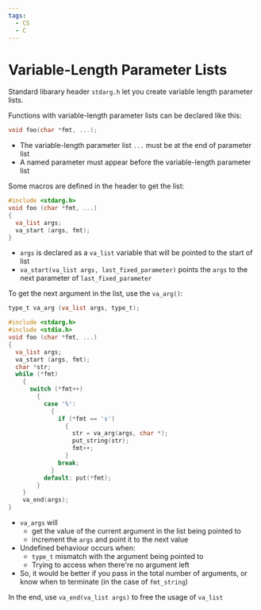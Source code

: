 ```yaml
---
tags:
  - CS
  - C
---
```

Variable-Length Parameter Lists
===
Standard libarary header `stdarg.h` let you create variable length parameter lists.

Functions with variable-length parameter lists can be declared like this:
```c
void foo(char *fmt, ...);
```
- The variable-length parameter list `...` must be at the end of parameter list
- A named parameter must appear before the variable-length parameter list

Some macros are defined in the header to get the list:
```c
#include <stdarg.h>
void foo (char *fmt, ...)
{
  va_list args;
  va_start (args, fmt);
}
```
- `args` is declared as a `va_list` variable that will be pointed to the start of list
- `va_start(va_list args, last_fixed_parameter)` points the `args` to the next parameter of `last_fixed_parameter`

To get the next argument in the list, use the `va_arg()`:
```c
type_t va_arg (va_list args, type_t);
```
```c
#include <stdarg.h>
#include <stdio.h>
void foo (char *fmt, ...)
{
  va_list args;
  va_start (args, fmt);
  char *str;
  while (*fmt)
    {
      switch (*fmt++)
        {
          case '%':
            {
              if (*fmt == 's')
                {
	              str = va_arg(args, char *);
                  put_string(str);
                  fmt++;
                }
              break;
            }
          default: put(*fmt);
        }
    }
    va_end(args);
}
```
- `va_args` will 
	- get the value of the current argument in the list being pointed to
	- increment the `args` and point it to the next value
- Undefined behaviour occurs when:
	- `type_t` mismatch with the argument being pointed to
	- Trying to access when there're no argument left
- So, it would be better if you pass in the total number of arguments, or know when to terminate (in the case of `fmt_string`)

In the end, use `va_end(va_list args)` to free the usage of `va_list`
